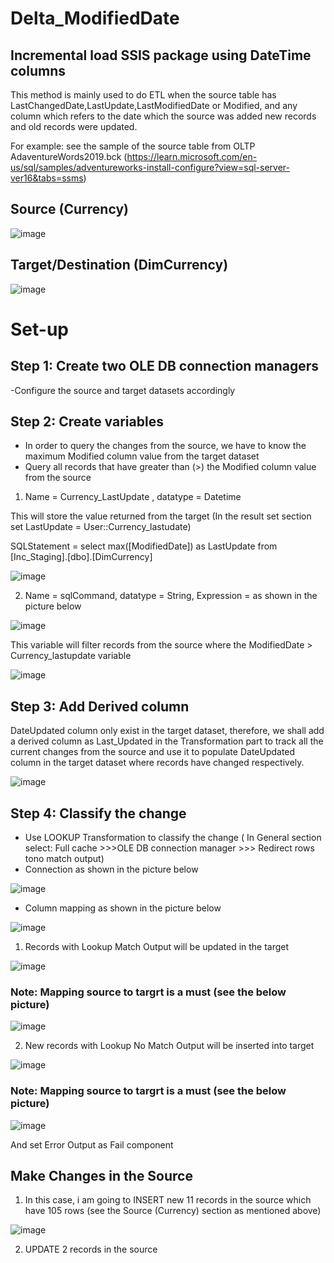 # Delta_ModifiedDate
## Incremental load SSIS package using DateTime columns

This method is mainly used to do ETL when the source table has LastChangedDate,LastUpdate,LastModifiedDate or Modified, and any column which refers to the date which the source was added new records and old records were updated.  

For example: see the sample of the source table from OLTP AdaventureWords2019.bck (https://learn.microsoft.com/en-us/sql/samples/adventureworks-install-configure?view=sql-server-ver16&tabs=ssms)

## Source (Currency)

![image](https://user-images.githubusercontent.com/114147734/235260487-e1354077-c991-4573-a496-bd7562e2b0c2.png)

## Target/Destination (DimCurrency)

![image](https://user-images.githubusercontent.com/114147734/235263318-47f681cf-43dd-47ba-bfae-7c937d81ffa4.png)



# Set-up

## Step 1: Create two OLE DB connection managers

-Configure the source and target datasets accordingly

## Step 2: Create variables

- In order to query the changes from the source, we have to know the maximum Modified column value from the target dataset
- Query all records that have greater than (>) the Modified column value from the source 

1. Name = Currency_LastUpdate , datatype = Datetime

This will store the value returned from the target (In the result set section set LastUpdate = User::Currency_lastudate)

SQLStatement = select max([ModifiedDate]) as LastUpdate from [Inc_Staging].[dbo].[DimCurrency]

![image](https://user-images.githubusercontent.com/114147734/235268611-fdb9ef50-42b0-43e3-b838-302609f6785a.png)


2. Name = sqlCommand, datatype = String, Expression = as shown in the picture below

![image](https://user-images.githubusercontent.com/114147734/235266436-74d941a1-65b8-45d8-93c5-e3edbb06a770.png)

This variable will filter records from the source where the ModifiedDate > Currency_lastupdate variable

![image](https://user-images.githubusercontent.com/114147734/235269722-6b6295e8-8f8d-455f-ab26-facddf6a2e1e.png)

## Step 3: Add Derived column 

DateUpdated column only exist in the target dataset, therefore, we shall add a derived column as Last_Updated in the Transformation part to track all the current changes from the source and use it to populate DateUpdated column in the target dataset where records have changed respectively.

![image](https://user-images.githubusercontent.com/114147734/235269846-32f7cf95-5e10-45f4-919d-66e2024738b7.png)


## Step 4: Classify the change

- Use LOOKUP Transformation to classify the change ( In General section select: Full cache >>>OLE DB connection manager >>> Redirect rows tono match output)
- Connection as shown in the picture below

![image](https://user-images.githubusercontent.com/114147734/235288624-4556bfcd-c25b-4951-a81b-f48a27cfa243.png)

- Column mapping as shown in the picture below

![image](https://user-images.githubusercontent.com/114147734/235288724-26efdad9-ece8-4d23-ab91-b461c8efe153.png)


1. Records with Lookup Match Output will be updated in the target

![image](https://user-images.githubusercontent.com/114147734/235271439-a0dd8387-7e82-4eae-816d-15352e322a32.png)

### Note: Mapping source to targrt is a must (see the below picture)

![image](https://user-images.githubusercontent.com/114147734/235271644-60519f64-7911-43c6-a8d5-521f708e9b60.png)



2. New records with Lookup No Match Output will be inserted into target

![image](https://user-images.githubusercontent.com/114147734/235288938-6d8e62d0-4f2c-434e-ae0d-6010619aca0e.png)

### Note: Mapping source to targrt is a must (see the below picture)

![image](https://user-images.githubusercontent.com/114147734/235288996-810a5027-03c9-47ab-a803-459393644626.png)

And set Error Output as Fail component

## Make Changes in the Source

1. In this case, i am going to INSERT new 11 records in the source which have 105 rows (see the Source (Currency) section as mentioned above)

![image](https://user-images.githubusercontent.com/114147734/235294216-e980e3f4-41f0-4a6b-8155-8d20d767106b.png)

2. UPDATE 2 records  in the source










